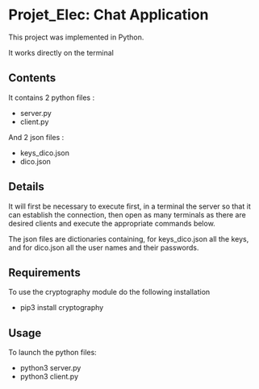# Projet_Elec: Chat Application

This project was implemented in Python.

It works directly on the terminal

## Contents

It contains 2 python files :

* server.py
* client.py

And 2 json files :

* keys_dico.json  
* dico.json

## Details

It will first be necessary to execute first, in a terminal 
the server so that it can establish the connection, then 
open as many terminals as there are desired clients and 
execute the appropriate commands below.

The json files are dictionaries containing, for keys_dico.json 
all the keys, and for dico.json all the user names and their passwords.

## Requirements

To use the cryptography module do the following installation

* pip3 install cryptography

## Usage

To launch the python files:
  * python3 server.py
  * python3 client.py
  

